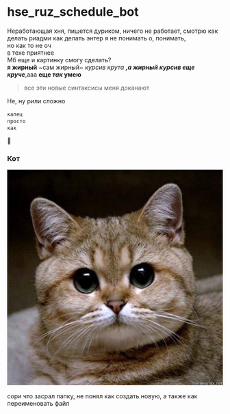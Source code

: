 # hse_ruz_schedule_bot


Неработающая хня, пишется дуриком, ничего не работает, смотрю как делать риадми  как делать энтер я не понимать  о, понимать,  
но как то не оч  
в техе приятнее  
Мб еще и картинку смогу сделать?  
**я жирный** ~сам жирный~ *курсив крута* ***,а жирный курсив еще круче***,ааа **еще _так_ умею**  
>все эти новые синтаксисы меня доканают   
  
Не, ну рили сложно
```
капец
просто
как
```  

:rat:

 ### Кот
![recent-stat-markers](1494592816133830021.jpg)
  
сори что засрал папку, не понял как создать новую, а также как переименовать файл
